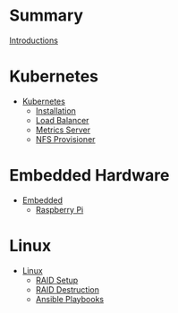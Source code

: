 # Summary

[Introductions](./introductions.md)

# Kubernetes

- [Kubernetes]()
    - [Installation]()
    - [Load Balancer]()
    - [Metrics Server]()
    - [NFS Provisioner]()

# Embedded Hardware

- [Embedded]()
    - [Raspberry Pi]()

# Linux
- [Linux]()
    - [RAID Setup]()
    - [RAID Destruction]()
    - [Ansible Playbooks]()